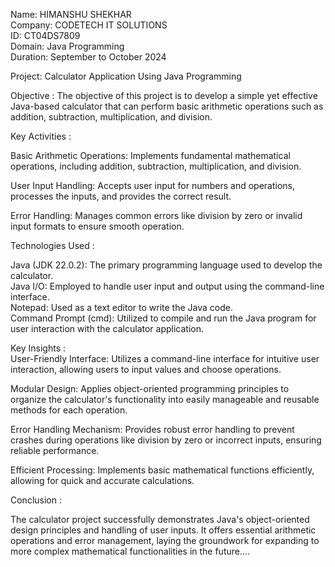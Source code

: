 Name: HIMANSHU SHEKHAR <br>
Company: CODETECH IT SOLUTIONS <br>
ID: CT04DS7809 <br>
Domain: Java Programming <br>
Duration: September to October 2024 <br>


Project: Calculator Application Using Java Programming 


Objective : 
The objective of this project is to develop a simple yet effective Java-based calculator that can perform basic arithmetic operations such as addition, subtraction, multiplication, and division.


Key Activities : <br>

Basic Arithmetic Operations: Implements fundamental mathematical operations, including addition, subtraction, multiplication, and division.

User Input Handling: Accepts user input for numbers and operations, processes the inputs, and provides the correct result. 

Error Handling: Manages common errors like division by zero or invalid input formats to ensure smooth operation.

Technologies Used : <br>

Java (JDK 22.0.2): The primary programming language used to develop the calculator. <br>
Java I/O: Employed to handle user input and output using the command-line interface. <br>
Notepad: Used as a text editor to write the Java code. <br>
Command Prompt (cmd): Utilized to compile and run the Java program for user interaction with the calculator application. <br>

Key Insights : <br>
User-Friendly Interface: Utilizes a command-line interface for intuitive user interaction, allowing users to input values and choose operations. 

Modular Design: Applies object-oriented programming principles to organize the calculator's functionality into easily manageable and reusable methods for each operation.

Error Handling Mechanism: Provides robust error handling to prevent crashes during operations like division by zero or incorrect inputs, ensuring reliable performance. 

Efficient Processing: Implements basic mathematical functions efficiently, allowing for quick and accurate calculations. 

Conclusion : <br>

The calculator project successfully demonstrates Java's object-oriented design principles and handling of user inputs. It offers essential arithmetic operations and error management, laying the groundwork for expanding to more complex mathematical functionalities in the future....






